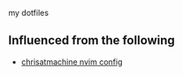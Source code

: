 my dotfiles

## Influenced from the following
* [chrisatmachine nvim config](https://github.com/ChristianChiarulli/nvim)
